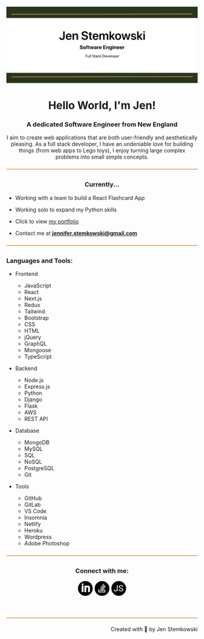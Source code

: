 ![logo](readme-banner.jpg)

<h1 align="center">Hello World, I'm Jen!</h1>
<h3 align="center">A dedicated Software Engineer from New England</h3>
<p align="center">I aim to create web applications that are both user-friendly and aesthetically pleasing.  As a full stack developer, I have an undeniable love for building things (from web apps to Lego toys), I enjoy turning large complex problems into small simple concepts.</p>

<img align="center" src="https://github.com/jenstem/jenstem/blob/main/goldbar.jpg" alt="goldbar" height="2" width="900"/>

<h3 align="center">Currently...</h3>

- Working with a team to build a React Flashcard App

- Working solo to expand my Python skills

- Click to view [my portfolio](https://jenscode.com/)

- Contact me at **jennifer.stemkowski@gmail.com**

<img align="center" src="https://github.com/jenstem/jenstem/blob/main/goldbar.jpg" alt="goldbar" height="2" width="900"/>

<h3 align="left">Languages and Tools:</h3>

- Frontend
    - JavaScript
    - React
    - Next.js
    - Redux
    - Tailwind
    - Bootstrap
    - CSS
    - HTML
    - jQuery
    - GraphQL
    - Mongoose
    - TypeScript


- Backend
    - Node.js
    - Express.js
    - Python
    - Django
    - Flask
    - AWS
    - REST API


- Database
    - MongoDB
    - MySQL
    - SQL
    - NoSQL
    - PostgreSQL
    - Git


- Tools
    - GitHub
    - GitLab
    - VS Code
    - Insomnia
    - Netlify
    - Heroku
    - Wordpress
    - Adobe Photoshop

<img align="center" src="https://github.com/jenstem/jenstem/blob/main/goldbar.jpg" alt="goldbar" height="2" width="900"/>

<br>
<h3 align="center">Connect with me:</h3>
<p align="center">
<a href="https://www.linkedin.com/in/jennifer-s-913445265/" target="blank"><img align="center" src="https://github.com/jenstem/jenstem/blob/main/linkedInIcon.png" alt="LinkedIn" height="40" width="40" /></a>
<a href="https://stackoverflow.com/users/22820388/astranova" target="blank"><img align="center" src="https://github.com/jenstem/jenstem/blob/main/stackoverflowIcon.png" alt="Stack Overflow" height="40" width="40" /></a>
<a href="https://www.jenscode.com/" target="blank"><img align="center" src="https://github.com/jenstem/jenstem/blob/main/portfolioIcon.png" alt="My Portfolio" height="40" width="40" /></a>
</p>
<br>


<br>
<img align="center" src="https://github.com/jenstem/jenstem/blob/main/goldbar.jpg" alt="goldbar" height="2" width="900"/>

<p align="right" > Created with 💚 by Jen Stemkowski</a></p>
